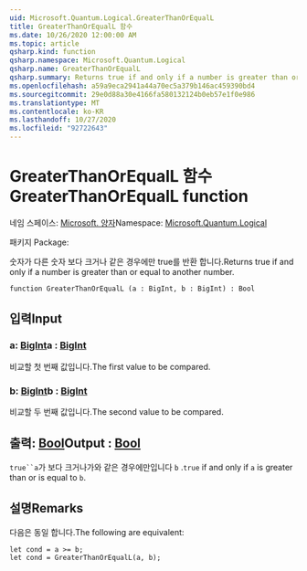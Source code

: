```yaml
---
uid: Microsoft.Quantum.Logical.GreaterThanOrEqualL
title: GreaterThanOrEqualL 함수
ms.date: 10/26/2020 12:00:00 AM
ms.topic: article
qsharp.kind: function
qsharp.namespace: Microsoft.Quantum.Logical
qsharp.name: GreaterThanOrEqualL
qsharp.summary: Returns true if and only if a number is greater than or equal to another number.
ms.openlocfilehash: a59a9eca2941a44a70ec5a379b146ac459390bd4
ms.sourcegitcommit: 29e0d88a30e4166fa580132124b0eb57e1f0e986
ms.translationtype: MT
ms.contentlocale: ko-KR
ms.lasthandoff: 10/27/2020
ms.locfileid: "92722643"
---
```

# <a name="greaterthanorequall-function"></a><span data-ttu-id="ebb2e-102">GreaterThanOrEqualL 함수</span><span class="sxs-lookup"><span data-stu-id="ebb2e-102">GreaterThanOrEqualL function</span></span>

<span data-ttu-id="ebb2e-103">네임 스페이스: [Microsoft. 양자](xref:Microsoft.Quantum.Logical)</span><span class="sxs-lookup"><span data-stu-id="ebb2e-103">Namespace: [Microsoft.Quantum.Logical](xref:Microsoft.Quantum.Logical)</span></span>

<span data-ttu-id="ebb2e-104">패키지 [](https://nuget.org/packages/)</span><span class="sxs-lookup"><span data-stu-id="ebb2e-104">Package: [](https://nuget.org/packages/)</span></span>


<span data-ttu-id="ebb2e-105">숫자가 다른 숫자 보다 크거나 같은 경우에만 true를 반환 합니다.</span><span class="sxs-lookup"><span data-stu-id="ebb2e-105">Returns true if and only if a number is greater than or equal to another number.</span></span>

```qsharp
function GreaterThanOrEqualL (a : BigInt, b : BigInt) : Bool
```


## <a name="input"></a><span data-ttu-id="ebb2e-106">입력</span><span class="sxs-lookup"><span data-stu-id="ebb2e-106">Input</span></span>

### <a name="a--bigint"></a><span data-ttu-id="ebb2e-107">a: [BigInt](xref:microsoft.quantum.lang-ref.bigint)</span><span class="sxs-lookup"><span data-stu-id="ebb2e-107">a : [BigInt](xref:microsoft.quantum.lang-ref.bigint)</span></span>

<span data-ttu-id="ebb2e-108">비교할 첫 번째 값입니다.</span><span class="sxs-lookup"><span data-stu-id="ebb2e-108">The first value to be compared.</span></span>


### <a name="b--bigint"></a><span data-ttu-id="ebb2e-109">b: [BigInt](xref:microsoft.quantum.lang-ref.bigint)</span><span class="sxs-lookup"><span data-stu-id="ebb2e-109">b : [BigInt](xref:microsoft.quantum.lang-ref.bigint)</span></span>

<span data-ttu-id="ebb2e-110">비교할 두 번째 값입니다.</span><span class="sxs-lookup"><span data-stu-id="ebb2e-110">The second value to be compared.</span></span>



## <a name="output--bool"></a><span data-ttu-id="ebb2e-111">출력: [Bool](xref:microsoft.quantum.lang-ref.bool)</span><span class="sxs-lookup"><span data-stu-id="ebb2e-111">Output : [Bool](xref:microsoft.quantum.lang-ref.bool)</span></span>

<span data-ttu-id="ebb2e-112">`true``a`가 보다 크거나가와 같은 경우에만입니다 `b` .</span><span class="sxs-lookup"><span data-stu-id="ebb2e-112">`true` if and only if `a` is greater than or is equal to `b`.</span></span>

## <a name="remarks"></a><span data-ttu-id="ebb2e-113">설명</span><span class="sxs-lookup"><span data-stu-id="ebb2e-113">Remarks</span></span>

<span data-ttu-id="ebb2e-114">다음은 동일 합니다.</span><span class="sxs-lookup"><span data-stu-id="ebb2e-114">The following are equivalent:</span></span>

```Q#
let cond = a >= b;
let cond = GreaterThanOrEqualL(a, b);
```